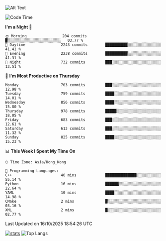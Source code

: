 ![Alt Text](https://media.tenor.com/3Gehha8RO-sAAAAC/goose-dance.gif)

<!--START_SECTION:waka-->
![Code Time](http://img.shields.io/badge/Code%20Time-491%20hrs%2014%20mins-blue)

**I'm a Night 🦉** 

```text
🌞 Morning                204 commits         █░░░░░░░░░░░░░░░░░░░░░░░░   03.77 % 
🌆 Daytime                2243 commits        ██████████░░░░░░░░░░░░░░░   41.41 % 
🌃 Evening                2238 commits        ██████████░░░░░░░░░░░░░░░   41.31 % 
🌙 Night                  732 commits         ███░░░░░░░░░░░░░░░░░░░░░░   13.51 % 
```
📅 **I'm Most Productive on Thursday** 

```text
Monday                   703 commits         ███░░░░░░░░░░░░░░░░░░░░░░   12.98 % 
Tuesday                  759 commits         ████░░░░░░░░░░░░░░░░░░░░░   14.01 % 
Wednesday                856 commits         ████░░░░░░░░░░░░░░░░░░░░░   15.80 % 
Thursday                 978 commits         █████░░░░░░░░░░░░░░░░░░░░   18.05 % 
Friday                   683 commits         ███░░░░░░░░░░░░░░░░░░░░░░   12.61 % 
Saturday                 613 commits         ███░░░░░░░░░░░░░░░░░░░░░░   11.32 % 
Sunday                   825 commits         ████░░░░░░░░░░░░░░░░░░░░░   15.23 % 
```


📊 **This Week I Spent My Time On** 

```text
🕑︎ Time Zone: Asia/Hong_Kong

💬 Programming Languages: 
C++                      40 mins             ██████████████░░░░░░░░░░░   55.14 % 
Python                   16 mins             ██████░░░░░░░░░░░░░░░░░░░   22.64 % 
YAML                     10 mins             ████░░░░░░░░░░░░░░░░░░░░░   14.98 % 
CMake                    2 mins              █░░░░░░░░░░░░░░░░░░░░░░░░   03.16 % 
XML                      2 mins              █░░░░░░░░░░░░░░░░░░░░░░░░   02.77 % 
```


 Last Updated on 16/10/2025 18:54:26 UTC
<!--END_SECTION:waka-->
[![stats](https://github-readme-stats-rose-phi.vercel.app/api?username=jxncted&count_private=true)](https://github.com/jxncted/github-readme-stats)
![Top Langs](https://github-readme-stats-rose-phi.vercel.app/api/top-langs/?username=jxncted\&layout=compact&hide=c,assembly,jupyter%20notebook)
